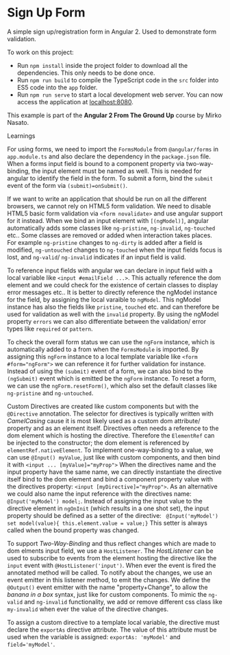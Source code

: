 # Sign Up Form

A simple sign up/registration form in Angular 2. Used to demonstrate form validation.

To work on this project:

* Run `npm install` inside the project folder to download all the dependencies. This only needs to be done once.
* Run `npm run build` to compile the TypeScript code in the `src` folder into ES5 code into the `app` folder.
* Run `npm run serve` to start a local development web server. You can now access the application at [localhost:8080](http://localhost:8080/).

This example is part of the **Angular 2 From The Ground Up** course by Mirko Nasato.


Learnings

For using forms, we need to import the `FormsModule` from `@angular/forms` in `app.module.ts` and also declare the dependency in the `package.json` file.
When a forms input field is bound to a component property via two-way-binding, the input element must be named as well.
This is needed for angular to identify the field in the form.
To submit a form, bind the `submit` event of the form via `(submit)=onSubmit()`.

If we want to write an application that should be run on all the different browsers, we cannot rely on HTML5 form validation.
We need to disable HTML5 basic form validation via `<form novalidate>` and use angular support for it instead.
When we bind an input element with `[(ngModel)]`, angular automatically adds some classes like `ng-pristine`, `ng-invalid`, `ng-touched` etc..
Some classes are removed or added when interaction takes places.
For example `ng-pristine` changes to `ng-dirty` is added after a field is modified, `ng-untouched` changes to `ng-touched` when the input fields focus is lost, and `ng-valid`/ `ng-invalid` indicates if an input field is valid.

To reference input fields with angular we can declare in input field with a local variable like `<input #emailField ...>`.
This actually reference the dom element and we could check for the existence of certain classes to display error messages etc..
It is better to directly reference the ngModel instance for the field, by assigning the local varaible to `ngModel`.
This ngModel instance has also the fields like `pristine`, `touched` etc. and can therefore be used for validation as well with the `invalid` property.
By using the ngModel property `errors` we can also differentiate between the validation/ error types like `required` or `pattern`. 

To check the overall form status we can use the `ngForm` instance, which is automatically added to a from when the `FormsModule` is imported.
By assigning this `ngForm` instance to a local template variable like `<form #form="ngForm">` we can reference it for further validation for instance.
Instead of using the `(submit)` event of a form, we can also bind to the `(ngSubmit)` event which is emitted be the `ngForm` instance.
To reset a form, we can use the `ngForm.resetForm()`, which also set the default classes like `ng-pristine` and `ng-untouched`.

Custom Directives are created like custom components but with the `@Directive` annotation.
The selector for directives is typically written with *CamelCasing* cause it is most likely used as a custom dom attribute/ property and as an element itself.
Directives often needs a reference to the dom element which is hosting the directive.
Therefore the `ElementRef` can be injected to the constructor; the dom element is referenced by `elementRef.nativeElement`.
To implement one-way-binding to a value, we can use `@Input() myValue`, just like with custom components, and then bind it with `<input ... [myValue]="myProp">`
When the directives name and the input property have the same name, we can directly instantiate the directive itself bind to the dom element and bind a component property value with the directives property: `<input [myDirective]="myProp">`.
As an alternative we could also name the input reference with the directives name: `@Input('myModel') model;`.
Instead of assigning the input value to the directive element in `ngOnInit` (which results in a one shot set), the input property should be defined as a setter of the directive: ` @Input('myModel') set model(value){ this.element.value = value;}`
This setter is always called when the bound property was changed.

To support *Two-Way-Binding* and thus reflect changes which are made to dom elments input field, we use a `HostListener`.
The *HostListener* can be used to subscribe to events from the element hosting the directive like the `input` event with `@HostListener('input')`.
When ever the event is fired the annotated method will be called.
To notify about the changes, we use an event emitter in this listener method, to emit the changes.
We define the `@Output()` event emitter with the name "property+Change", to allow the *banana in a box* syntax, just like for custom components.
To mimic the `ng-valid` and `ng-invalid` functionality, we add or remove different css class like `my-invalid` when ever the value of the directive changes.

To assign a custom directive to a template local variable, the directive must declare the `exportAs` directive attribute.
The value of this attribute must be used when the variable is assigned: `exportAs: 'myModel'` and `field='myModel'`.
